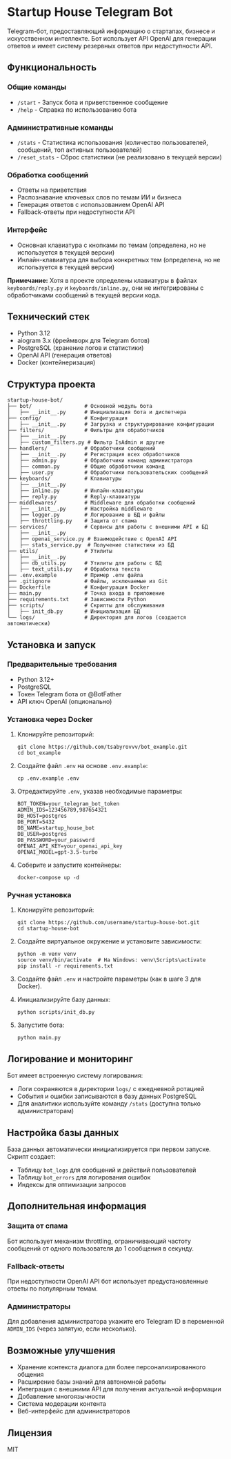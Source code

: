 # Startup House Telegram Bot

Telegram-бот, предоставляющий информацию о стартапах, бизнесе и искусственном интеллекте. Бот использует API OpenAI для генерации ответов и имеет систему резервных ответов при недоступности API.

## Функциональность

### Общие команды
- `/start` - Запуск бота и приветственное сообщение
- `/help` - Справка по использованию бота

### Административные команды
- `/stats` - Статистика использования (количество пользователей, сообщений, топ активных пользователей)
- `/reset_stats` - Сброс статистики (не реализовано в текущей версии)

### Обработка сообщений
- Ответы на приветствия
- Распознавание ключевых слов по темам ИИ и бизнеса
- Генерация ответов с использованием OpenAI API
- Fallback-ответы при недоступности API

### Интерфейс
- Основная клавиатура с кнопками по темам (определена, но не используется в текущей версии)
- Инлайн-клавиатура для выбора конкретных тем (определена, но не используется в текущей версии)

**Примечание:** Хотя в проекте определены клавиатуры в файлах `keyboards/reply.py` и `keyboards/inline.py`, они не интегрированы с обработчиками сообщений в текущей версии кода.

## Технический стек

- Python 3.12
- aiogram 3.x (фреймворк для Telegram ботов)
- PostgreSQL (хранение логов и статистики)
- OpenAI API (генерация ответов)
- Docker (контейнеризация)

## Структура проекта

```
startup-house-bot/
├── bot/                 # Основной модуль бота
│   ├── __init__.py      # Инициализация бота и диспетчера
├── config/              # Конфигурация
│   ├── __init__.py      # Загрузка и структурирование конфигурации
├── filters/             # Фильтры для обработчиков
│   ├── __init__.py
│   ├── custom_filters.py # Фильтр IsAdmin и другие
├── handlers/            # Обработчики сообщений
│   ├── __init__.py      # Регистрация всех обработчиков
│   ├── admin.py         # Обработчики команд администратора
│   ├── common.py        # Общие обработчики команд
│   ├── user.py          # Обработчики пользовательских сообщений
├── keyboards/           # Клавиатуры
│   ├── __init__.py
│   ├── inline.py        # Инлайн-клавиатуры
│   ├── reply.py         # Reply-клавиатуры
├── middlewares/         # Middleware для обработки сообщений
│   ├── __init__.py      # Настройка middleware
│   ├── logger.py        # Логирование в БД и файлы
│   ├── throttling.py    # Защита от спама
├── services/            # Сервисы для работы с внешними API и БД
│   ├── __init__.py
│   ├── openai_service.py # Взаимодействие с OpenAI API
│   ├── stats_service.py  # Получение статистики из БД
├── utils/               # Утилиты
│   ├── __init__.py
│   ├── db_utils.py      # Утилиты для работы с БД
│   ├── text_utils.py    # Обработка текста
├── .env.example         # Пример .env файла
├── .gitignore           # Файлы, исключаемые из Git
├── Dockerfile           # Конфигурация Docker
├── main.py              # Точка входа в приложение
├── requirements.txt     # Зависимости Python
├── scripts/             # Скрипты для обслуживания
│   ├── init_db.py       # Инициализация БД
└── logs/                # Директория для логов (создается автоматически)
```

## Установка и запуск

### Предварительные требования
- Python 3.12+
- PostgreSQL
- Токен Telegram бота от @BotFather
- API ключ OpenAI (опционально)

### Установка через Docker

1. Клонируйте репозиторий:
   ```
   git clone https://github.com/tsabyrovvv/bot_example.git
   cd bot_example
   ```

2. Создайте файл `.env` на основе `.env.example`:
   ```
   cp .env.example .env
   ```

3. Отредактируйте `.env`, указав необходимые параметры:
   ```
   BOT_TOKEN=your_telegram_bot_token
   ADMIN_IDS=123456789,987654321
   DB_HOST=postgres
   DB_PORT=5432
   DB_NAME=startup_house_bot
   DB_USER=postgres
   DB_PASSWORD=your_password
   OPENAI_API_KEY=your_openai_api_key
   OPENAI_MODEL=gpt-3.5-turbo
   ```

4. Соберите и запустите контейнеры:
   ```
   docker-compose up -d
   ```

### Ручная установка

1. Клонируйте репозиторий:
   ```
   git clone https://github.com/username/startup-house-bot.git
   cd startup-house-bot
   ```

2. Создайте виртуальное окружение и установите зависимости:
   ```
   python -m venv venv
   source venv/bin/activate  # На Windows: venv\Scripts\activate
   pip install -r requirements.txt
   ```

3. Создайте файл `.env` и настройте параметры (как в шаге 3 для Docker).

4. Инициализируйте базу данных:
   ```
   python scripts/init_db.py
   ```

5. Запустите бота:
   ```
   python main.py
   ```

## Логирование и мониторинг

Бот имеет встроенную систему логирования:
- Логи сохраняются в директории `logs/` с ежедневной ротацией
- События и ошибки записываются в базу данных PostgreSQL
- Для аналитики используйте команду `/stats` (доступна только администраторам)

## Настройка базы данных

База данных автоматически инициализируется при первом запуске. Скрипт создает:
- Таблицу `bot_logs` для сообщений и действий пользователей
- Таблицу `bot_errors` для логирования ошибок
- Индексы для оптимизации запросов

## Дополнительная информация

### Защита от спама
Бот использует механизм throttling, ограничивающий частоту сообщений от одного пользователя до 1 сообщения в секунду.

### Fallback-ответы
При недоступности OpenAI API бот использует предустановленные ответы по популярным темам.

### Администраторы
Для добавления администратора укажите его Telegram ID в переменной `ADMIN_IDS` (через запятую, если несколько).

## Возможные улучшения

- Хранение контекста диалога для более персонализированного общения
- Расширение базы знаний для автономной работы
- Интеграция с внешними API для получения актуальной информации
- Добавление многоязычности
- Система модерации контента
- Веб-интерфейс для администраторов

## Лицензия

MIT